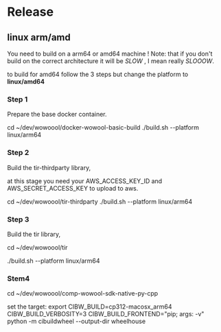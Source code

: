 # Release

## linux arm/amd

You need to build on a arm64 or amd64 machine !
Note: that if you don't build on the correct architecture it will be *SLOW* , I mean really *SLOOOW*.

to build for amd64 follow the 3 steps but change the platform to **linux/amd64**

### Step 1

Prepare the base docker container.

cd ~/dev/wowoool/docker-wowool-basic-build
./build.sh --platform linux/arm64

### Step 2

Build the tir-thirdparty library, 

at this stage you need your AWS_ACCESS_KEY_ID and AWS_SECRET_ACCESS_KEY to upload to aws.

cd ~/dev/wowoool/tir-thirdparty
./build.sh --platform linux/arm64


### Step 3

Build the tir library, 

cd ~/dev/wowoool/tir

./build.sh --platform linux/arm64


### Stem4


cd ~/dev/wowoool/comp-wowool-sdk-native-py-cpp


set the target:
export CIBW_BUILD=cp312-macosx_arm64
CIBW_BUILD_VERBOSITY=3 CIBW_BUILD_FRONTEND="pip; args: -v" python -m cibuildwheel --output-dir wheelhouse

